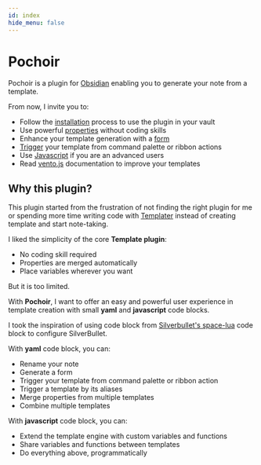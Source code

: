 ```yaml
---
id: index
hide_menu: false
---
```

# Pochoir

Pochoir is a plugin for [Obsidian](https://obsidian.md/) enabling you to generate your note from a template.

From now, I invite you to:
- Follow the [installation](/installation) process to use the plugin in your vault
- Use powerful [properties](/special-properties) without coding skills
- Enhance your template generation with a [form](/form-code-block)
- [Trigger](/command-code-block) your template from command palette or ribbon actions
- Use [Javascript](/javascript-code-block) if you are an advanced users
- Read [vento.js](https://vento.js.org) documentation to improve your templates

## Why this plugin?

This plugin started from the frustration of not finding the right plugin for me or spending more time writing code with [Templater](https://silentvoid13.github.io/Templater/introduction.html) instead of creating template and start note-taking.

I liked the simplicity of the core **Template plugin**:
- No coding skill required
- Properties are merged automatically
- Place variables wherever you want

But it is too limited.

With **Pochoir**, I want to offer an easy and powerful user experience in template creation with small **yaml** and **javascript** code blocks.

I took the inspiration of using code block from 
[Silverbullet's space-lua](https://silverbullet.md/Space%20Lua) code block to configure SilverBullet.

With **yaml** code block, you can:
- Rename your note
- Generate a form
- Trigger your template from command palette or ribbon action
- Trigger a template by its aliases
- Merge properties from multiple templates
- Combine multiple templates

With **javascript** code block, you can:
- Extend the template engine with custom variables and functions
- Share variables and functions between templates
- Do everything above, programmatically
